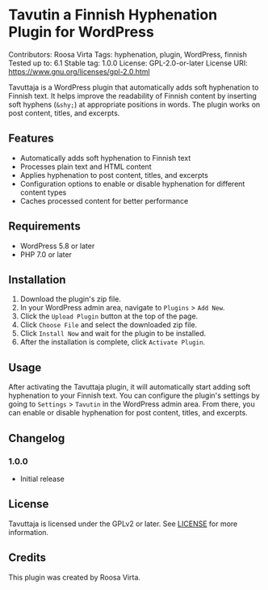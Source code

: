 # Tavutin a Finnish Hyphenation Plugin for WordPress
Contributors: Roosa Virta
Tags: hyphenation, plugin, WordPress, finnish
Tested up to: 6.1
Stable tag: 1.0.0
License: GPL-2.0-or-later
License URI: https://www.gnu.org/licenses/gpl-2.0.html

Tavuttaja is a WordPress plugin that automatically adds soft hyphenation to Finnish text. It helps improve the readability of Finnish content by inserting soft hyphens (`&shy;`) at appropriate positions in words. The plugin works on post content, titles, and excerpts.

## Features

- Automatically adds soft hyphenation to Finnish text
- Processes plain text and HTML content
- Applies hyphenation to post content, titles, and excerpts
- Configuration options to enable or disable hyphenation for different content types
- Caches processed content for better performance

## Requirements

- WordPress 5.8 or later
- PHP 7.0 or later

## Installation

1. Download the plugin's zip file.
2. In your WordPress admin area, navigate to `Plugins` > `Add New`.
3. Click the `Upload Plugin` button at the top of the page.
4. Click `Choose File` and select the downloaded zip file.
5. Click `Install Now` and wait for the plugin to be installed.
6. After the installation is complete, click `Activate Plugin`.

## Usage

After activating the Tavuttaja plugin, it will automatically start adding soft hyphenation to your Finnish text. You can configure the plugin's settings by going to `Settings` > `Tavutin` in the WordPress admin area. From there, you can enable or disable hyphenation for post content, titles, and excerpts.

## Changelog

### 1.0.0
- Initial release

## License

Tavuttaja is licensed under the GPLv2 or later. See [LICENSE](http://www.gnu.org/licenses/gpl-2.0.html) for more information.

## Credits

This plugin was created by Roosa Virta.

